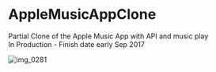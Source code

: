 # AppleMusicAppClone
Partial Clone of the Apple Music App with API and music play</br>
In Production - Finish date early Sep 2017

![img_0281](https://user-images.githubusercontent.com/25558342/29445112-00a176ec-83a2-11e7-97cc-f5aceec1e718.PNG)
